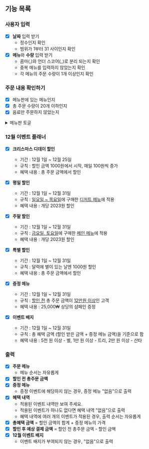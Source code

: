 ## 기능 목록

### 사용자 입력

- [x] **날짜** 입력 받기
    - 정수인지 확인
    - 범위가 1부터 31 사이인지 확인
- [x] **메뉴**와 **수량** 입력 받기
    - 콤마(,)와 언더 스코어(_)로 분리 되는지 확인
    - 중복 메뉴를 입력하지 않았는지 확인
    - 각 메뉴의 주문 수량이 1개 이상인지 확인

### 주문 내용 확인하기

- [x] 메뉴판에 있는 메뉴인지
- [x] 총 주문 수량이 20개 이하인지
- [x] 음료만 주문하지 않았는지

<details>
<summary> 메뉴판 토글</summary>
<div markdown="1">

```
<애피타이저> : 양송이수프(6,000), 타파스(5,500), 시저샐러드(8,000)
<메인> : 티본스테이크(55,000), 바비큐립(54,000), 해산물파스타(35,000), 크리스마스파스타(25,000)
<디저트> : 초코케이크(15,000), 아이스크림(5,000)
<음료> : 제로콜라(3,000), 레드와인(60,000), 샴페인(25,000)
```

</div>
</details>

### 12월 이벤트 플래너

- [x] **크리스마스 디데이 할인**
    - 기간 : 12월 1일 ~ 12월 25일
    - 규칙 : 할인 금액 1000원에서 시작, 매일 100원씩 증가
    - 혜택 내용 : 총 주문 금액에서 할인


- [x] **평일 할인**
    - 기간 : 12월 1일 ~ 12월 31일
    - 규칙 : <U>일요일 ~ 목요일</U>에 구매한 <U>디저트 메뉴</U>에 적용
    - 혜택 내용 : 개당 2023원 할인


- [x] **주말 할인**
    - 기간 : 12월 1일 ~ 12월 31일
    - 규칙 : <U>금요일, 토요일</U>에 구매한 <U>메인 메뉴</U>에 적용
    - 혜택 내용 : 개당 2023원 할인


- [x] **특별 할인**
    - 기간 : 12월 1일 ~ 12월 31일
    - 규칙 : 달력에 별이 있는 날엔 1000원 할인
    - 혜택 내용 : 총 주문 금액에서 할인


- [x] **증정 메뉴**
    - 기간 : 12월 1일 ~ 12월 31일
    - 규칙 : <U>할인 전</U> 총 주문 금액이 <U>12만원 이상</U>인 고객
    - 혜택 내용 : 25,000₩ 상당의 샴페인 증정


- [x] **이벤트 배지**
    - 기간 : 12월 1일 ~ 12월 31일
    - 규칙 : 총 혜택 금액 (할인 받은 금액 + 증정 메뉴 금액)을 기준으로 함
    - 혜택 내용 : 5천 원 이상 - 별, 1만 원 이상 - 트리, 2만 원 이상 - 산타

### 출력

- [x] **주문 메뉴**
    - 메뉴 순서는 자유롭게
- [x] **할인 전 총주문 금액**
- [x] **증정 메뉴**
    - 증정 이벤트에 해당하지 않는 경우, 증정 메뉴 "없음"으로 출력
- [x] **혜택 내역**
    - 적용된 이벤트 내역만 보여 주세요.
    - 적용된 이벤트가 하나도 없다면 혜택 내역 "없음"으로 출력
    - 혜택 내역에 여러 개의 이벤트가 적용된 경우, 출력 순서는 자유롭게
- [x] **총혜택 금액** = 할인 금액의 합계 + 증정 메뉴의 가격
- [x] **할인 후 예상 결제 금액** = 할인 전 총주문 금액 - 할인 금액
- [x] **12월 이벤트 배지**
    - 이벤트 배지가 부여되지 않는 경우, "없음"으로 출력